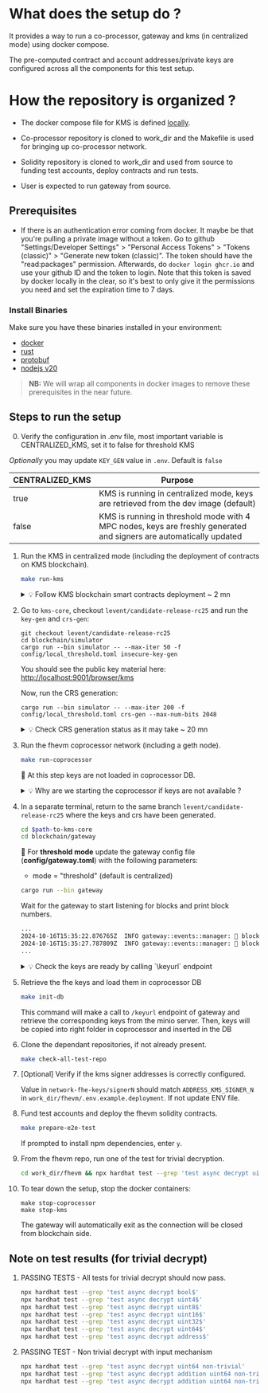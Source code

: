 # What does the setup do ?

It provides a way to run a co-processor, gateway and kms (in centralized mode)
using docker compose.

The pre-computed contract and account addresses/private keys are configured
across all the components for this test setup.

# How the repository is organized ?

- The docker compose file for KMS is defined
  [locally](./docker-compose/docker-compose-full.yml).

- Co-processor repository is cloned to work_dir and the Makefile is used for
  bringing up co-processor network.

- Solidity repository is cloned to work_dir and used from source to funding
  test accounts, deploy contracts and run tests.

- User is expected to run gateway from source.

## Prerequisites

- If there is an authentication error coming from docker.
  It maybe be that you're pulling a private image without a token.
  Go to github "Settings/Developer Settings" > "Personal Access Tokens" > "Tokens (classic)" > "Generate new token (classic)".
  The token should have the "read:packages" permission.
  Afterwards, do `docker login ghcr.io` and use your github ID and the token to login.
  Note that this token is saved by docker locally in the clear,
  so it's best to only give it the permissions you need and set the expiration time to 7 days.

### Install Binaries

Make sure you have these binaries installed in your environment:

* [docker](https://docs.docker.com/engine/install)
* [rust](https://www.rust-lang.org/tools/install)
* [protobuf](https://grpc.io/docs/protoc-installation)
* [nodejs v20](https://nodejs.org/en/download/package-manager)

> **NB:** We will wrap all components in docker images to remove these prerequisites in the near future.

## Steps to run the setup

0. Verify the configuration in .env file, most important variable is CENTRALIZED_KMS, set it to  false for threshold KMS

_Optionally_ you may update `KEY_GEN` value in `.env`. Default is `false`

| CENTRALIZED_KMS | Purpose |
| --- | --- |
| true    | KMS is running in centralized mode, keys are retrieved from the dev image (default) |
| false   | KMS is running in threshold mode with 4 MPC nodes, keys are freshly generated and signers are automatically updated |

1. Run the KMS in centralized mode (including the deployment of contracts on
   KMS blockchain).

    ```bash
    make run-kms
    ```

    <details>
    <summary> 💡 Follow KMS blockchain smart contracts deployment ~ 2 mn </summary>
  
    ```bash
    docker logs zama-kms-threshold-dev-kms-blockchain-asc-deploy-1 -f  
    ```
    ```bash
          Summary of all the addresses:
      IPSC_ETHERMINT_ADDRESS : wasm1wug8sewp6cedgkmrmvhl3lf3tulagm9hnvy8p0rppz9yjw0g4wtqhs9hr8
      IPSC_ETHEREUM_ADDRESS : wasm1qg5ega6dykkxc307y25pecuufrjkxkaggkkxh7nad0vhyhtuhw3sq29c3m
      ASC_DEBUG_ADDRESS : wasm1yyca08xqdgvjz0psg56z67ejh9xms6l436u8y58m82npdqqhmmtqas0cl7
      ASC_ETHERMINT_ADDRESS : wasm1yw4xvtc43me9scqfr2jr2gzvcxd3a9y4eq7gaukreugw2yd2f8tsu3v7ad
      ASC_ETHEREUM_ADDRESS : wasm1cnuw3f076wgdyahssdkd0g3nr96ckq8cwa2mh029fn5mgf2fmcms9ax00l

      +++++++++++++++++++++++++++
      Contracts setups successful
      +++++++++++++++++++++++++++

    </details> 
    
 

2. Go to `kms-core`, checkout `levent/candidate-release-rc25` and run the `key-gen` and `crs-gen`:
  
    ```
    git checkout levent/candidate-release-rc25
    cd blockchain/simulator
    cargo run --bin simulator -- --max-iter 50 -f config/local_threshold.toml insecure-key-gen
    ```
    You should see the public key material here: [http://localhost:9001/browser/kms](http://localhost:9001/browser/kms)

    Now, run the CRS generation:
    ```
    cargo run --bin simulator -- --max-iter 200 -f config/local_threshold.toml crs-gen --max-num-bits 2048
    ```

    <details>
    <summary> 💡 Check CRS generation status as it may take ~ 20 mn </summary>
  
    ```bash
    docker logs zama-kms-threshold-dev-kms-connector-1-1 > log_connector.txt 2>&1  &&  grep crsgen log_connector.txt -i
    ```
    ```bash
    2024-11-07T14:13:09.775076Z  INFO kms_blockchain_connector::application::kms_core_sync: Running KMS operation with value: CrsGen(CrsGenValues { max_num_bits: 2048, eip712_name: "eip712_name", eip712_version: "1.0.4", eip712_chain_id: HexVector([42, 0, 0... 0, 0, 0, 0, 0, 0, 0, 0]), eip712_verifying_contract: "0x00dA6BF26964af9D7EED9e03E53415d37aa960EE", eip712_salt: Some(HexVector([0, 1, 2, 3, , 31])) })
        2024-11-07T14:41:09.871344Z  INFO kms_blockchain_connector::application::kms_core_sync: Sending response to the blockchain: CrsGenResponse
        2024-11-07T14:41:09.871382Z  INFO send_result{tx_id=7087d7a61cbbd4dc0bbd1702107502bb9b88d00b}: kms_blockchain_connector::infrastructure::blockchain: Sending result to contract: ExecuteContractRequest { message: KmsMessage { txn_id: Some(TransactionId(HexVector([112, 135, 215, 166, 28, 187, 212, 220, 11, 189, 23, 2, 16, 117, 2, 187, 155, 136, 208, 11]))), value: CrsGenResponse(CrsGenResponseValues { request_id: "7087d7a61cbbd4dc0bbd1702107502bb9b88d00b", digest: "370d1b033f45014a3a546d111383d5f7b8ee5ec5", signature: HexVector([64, 0, 0, 0, ...44, 252]), max_num_bits: 2048, param: Default }) }, gas_limit: 3000000, funds: None }
    ```
    </details> 
   

3. Run the fhevm coprocessor network (including a geth node).

    ```bash
    make run-coprocessor
    ```

   📝 At this step keys are not loaded in coprocessor DB.
   <details>
    <summary> 💡 Why are we starting the coprocessor if keys are not available ? </summary>
  
    We have to do it to satisfy the gateway, gateway needs to conenct to the host BC node (geth here) in order to listen events.

    We need the gateway (1) to be able to call `\keyurl` endpoint in order to retrieve the identifiers associated to each keys (publicKey, serverKey, CRS ...).

    Then (2) we  download keys (with identifiers) from minio (S3 bucket like storage)
    </details>  

4. In a separate terminal, return to the same branch `levent/candidate-release-rc25` where the keys and crs have been generated. 


    ```bash
    cd $path-to-kms-core
    cd blockchain/gateway
    ```
    🚨 For **threshold mode** update the gateway config file (__config/gateway.toml__) with the following parameters:
    - mode = "threshold" (default is centralized)

    ```bash
    cargo run --bin gateway
    ```

    Wait for the gateway to start listening for blocks and print block numbers.

    ```bash
    ...
    2024-10-16T15:35:22.876765Z  INFO gateway::events::manager: 🧱 block number: 10
    2024-10-16T15:35:27.787809Z  INFO gateway::events::manager: 🧱 block number: 11
    ...
    ```

    <details>
    <summary> 💡 Check the keys are ready by calling `\keyurl` endpoint </summary>
  
    ```bash
    curl  http://localhost:7077/keyurl
    ```
    </details> 

4. Retrieve the fhe keys and load them in coprocessor DB

    ```bash
    make init-db
    ```
    This command will make a call to `/keyurl` endpoint of gateway and retrieve the corresponding keys from the minio server.
    Then, keys will be copied into right folder in coprocessor and inserted in the DB

4. Clone the dependant repositories, if not already present.

    ```bash
    make check-all-test-repo
    ```

4. [Optional] Verify if the kms signer addresses is correctly configured.

   Value in `network-fhe-keys/signerN` should match
   `ADDRESS_KMS_SIGNER_N` in `work_dir/fhevm/.env.example.deployment`. If not
   update ENV file. 

5. Fund test accounts and deploy the fhevm solidity contracts.

    ```bash
    make prepare-e2e-test
    ```

    If prompted to install npm dependencies, enter `y`.



7. From the fhevm repo, run one of the test for trivial decryption.

    ```bash
    cd work_dir/fhevm && npx hardhat test --grep 'test async decrypt uint32$'
    ```

8. To tear down the setup, stop the docker containers:

    ```
    make stop-coprocessor
    make stop-kms
    ```

    The gateway will automatically exit as the connection will be closed from blockchain side.

## Note on test results (for trivial decrypt)

1. PASSING TESTS - All tests for trivial decrypt should now pass.

    ```bash
    npx hardhat test --grep 'test async decrypt bool$'
    npx hardhat test --grep 'test async decrypt uint4$'
    npx hardhat test --grep 'test async decrypt uint8$'
    npx hardhat test --grep 'test async decrypt uint16$'
    npx hardhat test --grep 'test async decrypt uint32$'
    npx hardhat test --grep 'test async decrypt uint64$'
    npx hardhat test --grep 'test async decrypt address$'
    ```
2. PASSING TEST - Non trivial decrypt with input mechanism

    ```bash
    npx hardhat test --grep 'test async decrypt uint64 non-trivial'
    npx hardhat test --grep 'test async decrypt addition uint64 non-trivial'
    npx hardhat test --grep 'test async decrypt addition uint64 non-trivial bigger value'
    ```
